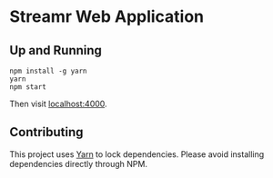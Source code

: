 # Streamr Web Application

## Up and Running

```
npm install -g yarn
yarn
npm start
```

Then visit [localhost:4000](http://localhost:4000).

## Contributing

This project uses [Yarn](https://yarnpkg.com) to lock dependencies. Please avoid installing dependencies directly through NPM.
